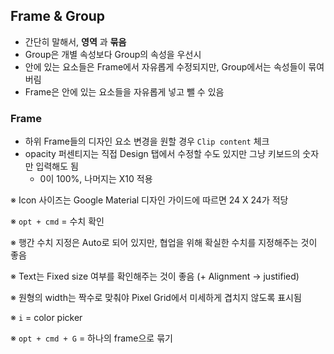 ## Frame & Group

- 간단히 말해서, **영역** 과 **묶음**
- Group은 개별 속성보다 Group의 속성을 우선시
- 안에 있는 요소들은 Frame에서 자유롭게 수정되지만, Group에서는 속성들이 묶여버림
- Frame은 안에 있는 요소들을 자유롭게 넣고 뺄 수 있음

### Frame

- 하위 Frame들의 디자인 요소 변경을 원할 경우 `Clip content` 체크
- opacity 퍼센티지는 직접 Design 탭에서 수정할 수도 있지만 그냥 키보드의 숫자만 입력해도 됨
  - 0이 100%, 나머지는 X10 적용

※ Icon 사이즈는 Google Material 디자인 가이드에 따르면 24 X 24가 적당

※ `opt + cmd` = 수치 확인

※ 행간 수치 지정은 Auto로 되어 있지만, 협업을 위해 확실한 수치를 지정해주는 것이 좋음

※ Text는 Fixed size 여부를 확인해주는 것이 좋음 (+ Alignment → justified)

※ 원형의 width는 짝수로 맞춰야 Pixel Grid에서 미세하게 겹치지 않도록 표시됨

※ `i` = color picker

※ `opt + cmd + G` = 하나의 frame으로 묶기
